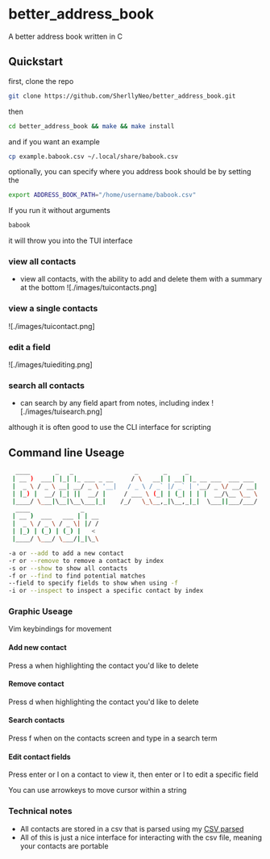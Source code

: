 # better_address_book
A better address book written in C

## Quickstart

first, clone the repo
```bash
git clone https://github.com/SherllyNeo/better_address_book.git
```
then 
```bash
cd better_address_book && make && make install 
```
and if you want an example 
```bash
cp example.babook.csv ~/.local/share/babook.csv
```

optionally, you can specify where you address book should be by setting the 
```bash
export ADDRESS_BOOK_PATH="/home/username/babook.csv"
```

If you run it without arguments
```bash
babook
```
it will throw you into the TUI interface

### view all contacts
- view all contacts, with the ability to add and delete them with a summary at the bottom
![./images/tuicontacts.png]
### view a single contacts
![./images/tuicontact.png]
### edit a field
![./images/tuiediting.png]
### search all contacts 
- can search by any field apart from notes, including index
![./images/tuisearch.png]

although it is often good to use the CLI interface for scripting

## Command line Useage

```bash
  ____       _   _                 _       _     _
 | __ )  ___| |_| |_ ___ _ __     / \   __| | __| |_ __ ___  ___ ___
 |  _ \ / _ \ __| __/ _ \ '__|   / _ \ / _` |/ _` | '__/ _ \/ __/ __|
 | |_) |  __/ |_| ||  __/ |     / ___ \ (_| | (_| | | |  __/\__ \__ \
 |____/ \___|\__|\__\___|_|    /_/   \_\__,_|\__,_|_|  \___||___/___/
  ____              _
 | __ )  ___   ___ | | __
 |  _ \ / _ \ / _ \| |/ /
 | |_) | (_) | (_) |   <
 |____/ \___/ \___/|_|\_\

-a or --add to add a new contact
-r or --remove to remove a contact by index
-s or --show to show all contacts
-f or --find to find potential matches 
--field to specify fields to show when using -f
-i or --inspect to inspect a specific contact by index
```

### Graphic Useage

Vim keybindings for movement

#### Add new contact 
Press a when highlighting the contact you'd like to delete
#### Remove contact 
Press d when highlighting the contact you'd like to delete
#### Search contacts 
Press f when on the contacts screen and type in a search term
#### Edit contact fields
Press enter or l on a contact to view it, then enter or l to edit a specific field

You can use arrowkeys to move cursor within a string


### Technical notes
* All contacts are stored in a csv that is parsed using my [CSV parsed](https://github.com/SherllyNeo/dsvParser/tree/main)
* All of this is just a nice interface for interacting with the csv file, meaning your contacts are portable 






